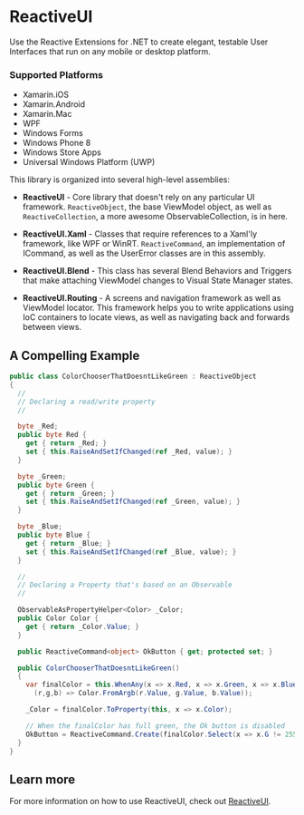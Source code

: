 # ReactiveUI

Use the Reactive Extensions for .NET to create elegant, testable User 
Interfaces that run on any mobile or desktop platform.

### Supported Platforms

* Xamarin.iOS
* Xamarin.Android
* Xamarin.Mac
* WPF
* Windows Forms
* Windows Phone 8
* Windows Store Apps
* Universal Windows Platform (UWP)

This library is organized into several high-level assemblies:

- **ReactiveUI** - Core library that doesn't rely on any particular UI
  framework. `ReactiveObject`, the base ViewModel object, as well as
  `ReactiveCollection`, a more awesome ObservableCollection, is in here.

- **ReactiveUI.Xaml** - Classes that require references to a Xaml'ly
  framework, like WPF or WinRT. `ReactiveCommand`, an implementation of
  ICommand, as well as the UserError classes are in this assembly.

- **ReactiveUI.Blend** - This class has several Blend Behaviors and Triggers
  that make attaching ViewModel changes to Visual State Manager states.

- **ReactiveUI.Routing** - A screens and navigation framework as well as
  ViewModel locator. This framework helps you to write applications using IoC
  containers to locate views, as well as navigating back and forwards between
  views.

## A Compelling Example

```cs
public class ColorChooserThatDoesntLikeGreen : ReactiveObject
{
  //
  // Declaring a read/write property
  //

  byte _Red;
  public byte Red {
    get { return _Red; }
    set { this.RaiseAndSetIfChanged(ref _Red, value); }
  }

  byte _Green;
  public byte Green {
    get { return _Green; }
    set { this.RaiseAndSetIfChanged(ref _Green, value); }
  }

  byte _Blue;
  public byte Blue {
    get { return _Blue; }
    set { this.RaiseAndSetIfChanged(ref _Blue, value); }
  }

  //
  // Declaring a Property that's based on an Observable
  // 

  ObservableAsPropertyHelper<Color> _Color;
  public Color Color {
    get { return _Color.Value; }
  }

  public ReactiveCommand<object> OkButton { get; protected set; }

  public ColorChooserThatDoesntLikeGreen()
  {
    var finalColor = this.WhenAny(x => x.Red, x => x.Green, x => x.Blue,
      (r,g,b) => Color.FromArgb(r.Value, g.Value, b.Value));

    _Color = finalColor.ToProperty(this, x => x.Color);

    // When the finalColor has full green, the Ok button is disabled
    OkButton = ReactiveCommand.Create(finalColor.Select(x => x.G != 255));
  }
}
```

## Learn more

For more information on how to use ReactiveUI, check out
[ReactiveUI](http://www.reactiveui.net).
